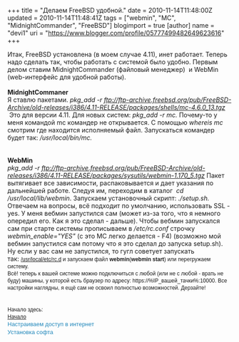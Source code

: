 +++
title = "Делаем FreeBSD удобной."
date = 2010-11-14T11:48:00Z
updated = 2010-11-14T11:48:41Z
tags = ["webmin", "MC", "MidnightCommander", "FreeBSD"]
blogimport = true 
[author]
	name = "devi1"
	uri = "https://www.blogger.com/profile/05777499482649623616"
+++

Итак, FreeBSD установлена (в моем случае 4.11), инет работает. Теперь надо сделать так, чтобы работать с системой было удобно. Первым делом ставим MidnightCommander (файловый менеджер) &nbsp;и WebMin (web-интерфейс для удобной работы).<br /><br /><a name='more'></a><b>MidnightCommaner</b><br />Я ставлю пакетами. <i>pkg_add -r&nbsp;ftp://ftp-archive.freebsd.org/pub/FreeBSD-Archive/old-releases/i386/4.11-RELEASE/packages/shells/mc-4.6.0_13.tgz</i> &nbsp;Это для версии 4.11. Для новых систем: <i>pkg_add -r mc. </i>Почему-то у меня командой mc командер не открывается. С помощью <i>whereis mc </i>смотрим где находится исполняемый файл. Запускаться командер будет так:<i> /usr/local/bin/mc.</i><br /><i><br /></i><br /><b>WebMin</b><br /><b><span class="Apple-style-span" style="font-weight: normal;"><i>pkg_add -r&nbsp;ftp://ftp-archive.freebsd.org/pub/FreeBSD-Archive/old-releases/i386/4.11-RELEASE/packages/sysutils/webmin-1.170_5.tgz </i>Пакет вытягивает все зависимости, распаковывается и дает указания по дальнейшей работе. Следуя им, переходим в каталог <i>&nbsp;cd /usr/local/lib/webmin</i>. Запускаем установочный скрипт: <i>./setup.sh. </i>Отвечаем на вопросы, всё подходит по умолчанию, использовать SSL - yes. У меня вебмин запустился сам (может из-за того, что я немного опередил его. Как я это сделал - дальше). Чтобы вебмин запускался сам при старте системы прописываем в <i>/etc/rc.conf</i> строчку <i>webmin_</i></span></b><b><span class="Apple-style-span" style="font-weight: normal;"><i>enable</i></span></b><b><span class="Apple-style-span" style="font-weight: normal;"><i>="YES" </i>(с это MC легко делается - F4) (возможно мой вебмин запустился сам потому что я это сделал до запуска setup.sh). Ну если у вас сам не запустился, то гугл советует запускать так:&nbsp;</span></b><span class="Apple-style-span" style="font-family: Verdana, Geneva, Arial, Helvetica, sans-serif; font-size: 12px; line-height: 16px;"><span style="margin-bottom: 0px; margin-left: 0px; margin-right: 0px; margin-top: 0px; padding-bottom: 0px; padding-left: 0px; padding-right: 0px; padding-top: 0px; text-decoration: underline;">/usr/local/etc/rc.d</span></span><span class="Apple-style-span" style="font-family: Verdana, Geneva, Arial, Helvetica, sans-serif; font-size: 12px; line-height: 16px;">&nbsp;</span><span class="Apple-style-span" style="font-family: Verdana, Geneva, Arial, Helvetica, sans-serif; font-size: 12px; line-height: 16px;">и запускаем файл</span><span class="Apple-style-span" style="font-family: Verdana, Geneva, Arial, Helvetica, sans-serif; font-size: 12px; line-height: 16px;">&nbsp;</span><span class="Apple-style-span" style="font-family: Verdana, Geneva, Arial, Helvetica, sans-serif; font-size: 12px; line-height: 16px;"><strong style="font-weight: bold; margin-bottom: 0px; margin-left: 0px; margin-right: 0px; margin-top: 0px; padding-bottom: 0px; padding-left: 0px; padding-right: 0px; padding-top: 0px;">webmin</strong></span><span class="Apple-style-span" style="font-family: Verdana, Geneva, Arial, Helvetica, sans-serif; font-size: 12px; line-height: 16px;">(</span><span class="Apple-style-span" style="font-family: Verdana, Geneva, Arial, Helvetica, sans-serif; font-size: 12px; line-height: 16px;"><strong style="font-weight: bold; margin-bottom: 0px; margin-left: 0px; margin-right: 0px; margin-top: 0px; padding-bottom: 0px; padding-left: 0px; padding-right: 0px; padding-top: 0px;">webmin start</strong></span><span class="Apple-style-span" style="font-family: Verdana, Geneva, Arial, Helvetica, sans-serif; font-size: 12px; line-height: 16px;">) или перегружаем систему.</span><br /><span class="Apple-style-span" style="font-family: Verdana, Geneva, Arial, Helvetica, sans-serif; font-size: 12px; line-height: 16px;">Всё! теперь к вашей системе можно подключиться с любой (или не с любой - врать не буду) машины, у которой есть браузер по адресу: https://%IP_вашей_тачки%:10000. Все настройки наглядны, я ещё сам не освоил полностью возможностей. Дерзайте!</span><br /><span class="Apple-style-span" style="font-family: Verdana, Geneva, Arial, Helvetica, sans-serif; font-size: 12px; line-height: 16px;"><br /></span><br /><span class="Apple-style-span" style="font-family: Verdana, Geneva, Arial, Helvetica, sans-serif; font-size: small;"><span class="Apple-style-span" style="font-size: 12px; line-height: 16px;">Начало здесь:</span></span><br /><span class="Apple-style-span" style="font-family: Verdana, Geneva, Arial, Helvetica, sans-serif; font-size: small;"><span class="Apple-style-span" style="font-size: 12px; line-height: 16px;"><a href="http://aitishnic.blogspot.com/2010/10/linux-pentium-i.html">Начало</a></span></span><br /><span class="Apple-style-span" style="font-family: Verdana, Geneva, Arial, Helvetica, sans-serif; font-size: small;"><span class="Apple-style-span" style="color: #222222; font-family: Arial, Tahoma, Helvetica, FreeSans, sans-serif; font-size: 13px; line-height: 18px;"><a href="http://aitishnic.blogspot.com/2010/11/freebsd.html" style="color: #2288bb; text-decoration: none;">Настраиваем доступ в интернет</a></span></span><br /><span class="Apple-style-span" style="font-family: Verdana, Geneva, Arial, Helvetica, sans-serif; font-size: small;"><span class="Apple-style-span" style="color: #222222; font-family: Arial, Tahoma, Helvetica, FreeSans, sans-serif; font-size: 13px; line-height: 18px;"><a href="http://aitishnic.blogspot.com/2010/11/freebsd_11.html" style="color: #2288bb; text-decoration: none;">Установка софта</a></span></span>
